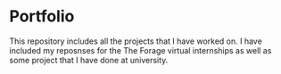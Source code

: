 # Portfolio
This repository includes all the projects that I have worked on. I have included my reposnses for the The Forage virtual internships as well as some project that I have done at university.
